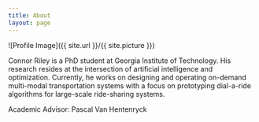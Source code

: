 ```yaml
---
title: About
layout: page
---
```

![Profile Image]({{ site.url }}/{{ site.picture }})

<p>
Connor Riley is a PhD student at Georgia Institute of Technology. His research resides at the intersection of artificial intelligence and optimization. Currently, he works on designing and operating on-demand multi-modal transportation systems with a focus on prototyping dial-a-ride algorithms for large-scale ride-sharing systems. 
</p>

<p>Academic Advisor: Pascal Van Hentenryck</p>


